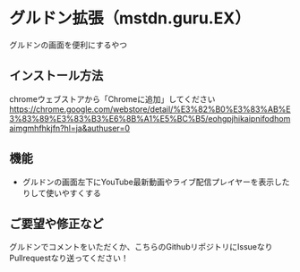 # グルドン拡張（mstdn.guru.EX）
グルドンの画面を便利にするやつ

## インストール方法

chromeウェブストアから「Chromeに追加」してください
https://chrome.google.com/webstore/detail/%E3%82%B0%E3%83%AB%E3%83%89%E3%83%B3%E6%8B%A1%E5%BC%B5/eohgpjhikaipnifodhomaimgmhfhkjfn?hl=ja&authuser=0

## 機能
- グルドンの画面左下にYouTube最新動画やライブ配信プレイヤーを表示したりして使いやすくする

## ご要望や修正など
グルドンでコメントをいただくか、こちらのGithubリポジトリにIssueなりPullrequestなり送ってください！
